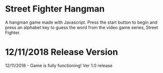 # Street Fighter Hangman

A hangman game made with Javascript. Press the start button to begin and press an alphabet key to guess the word from the video game series, Street Fighter.


# 12/11/2018 Release Version
12/11/2018 - Game is fully functioning! Ver 1.0 release
